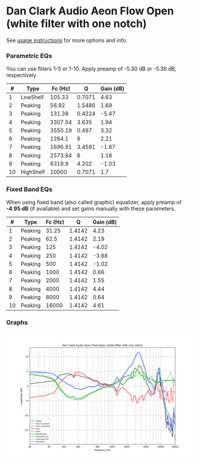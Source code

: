 # Dan Clark Audio Aeon Flow Open (white filter with one notch)
See [usage instructions](https://github.com/jaakkopasanen/AutoEq#usage) for more options and info.

### Parametric EQs
You can use filters 1-5 or 1-10. Apply preamp of -5.30 dB or -5.36 dB, respectively.

|   # | Type      |   Fc (Hz) |      Q |   Gain (dB) |
|-----|-----------|-----------|--------|-------------|
|   1 | LowShelf  |    105.33 | 0.7071 |        4.63 |
|   2 | Peaking   |     56.92 | 1.5486 |        1.69 |
|   3 | Peaking   |    131.38 | 0.4224 |       -5.47 |
|   4 | Peaking   |   3307.54 | 3.635  |        1.94 |
|   5 | Peaking   |   3550.19 | 0.497  |        3.32 |
|   6 | Peaking   |   1264.1  | 6      |        2.21 |
|   7 | Peaking   |   1696.91 | 3.4581 |       -1.67 |
|   8 | Peaking   |   2573.84 | 6      |        1.18 |
|   9 | Peaking   |   8319.9  | 4.202  |       -1.03 |
|  10 | HighShelf |  10000    | 0.7071 |        1.7  |

### Fixed Band EQs
When using fixed band (also called graphic) equalizer, apply preamp of **-4.95 dB** (if available) and set gains manually with these parameters.

|   # | Type    |   Fc (Hz) |      Q |   Gain (dB) |
|-----|---------|-----------|--------|-------------|
|   1 | Peaking |     31.25 | 1.4142 |        4.23 |
|   2 | Peaking |     62.5  | 1.4142 |        2.19 |
|   3 | Peaking |    125    | 1.4142 |       -4.02 |
|   4 | Peaking |    250    | 1.4142 |       -3.68 |
|   5 | Peaking |    500    | 1.4142 |       -1.02 |
|   6 | Peaking |   1000    | 1.4142 |        0.66 |
|   7 | Peaking |   2000    | 1.4142 |        1.55 |
|   8 | Peaking |   4000    | 1.4142 |        4.44 |
|   9 | Peaking |   8000    | 1.4142 |        0.64 |
|  10 | Peaking |  16000    | 1.4142 |        4.61 |

### Graphs
![](./Dan%20Clark%20Audio%20Aeon%20Flow%20Open%20(white%20filter%20with%20one%20notch).png)
